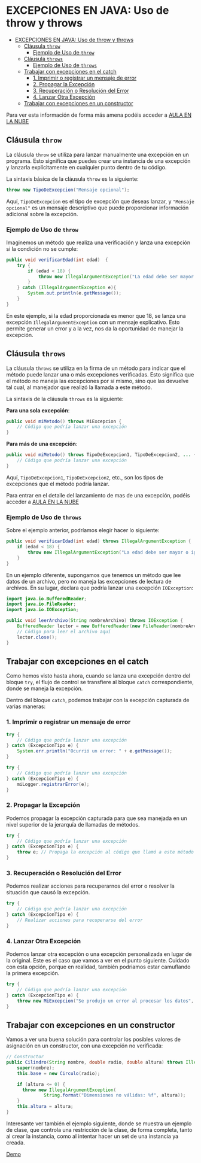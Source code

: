 # EXCEPCIONES EN JAVA: Uso de throw y throws

<!-- TOC -->
* [EXCEPCIONES EN JAVA: Uso de throw y throws](#excepciones-en-java-uso-de-throw-y-throws)
  * [Cláusula `throw`](#cláusula-throw)
    * [Ejemplo de Uso de `throw`](#ejemplo-de-uso-de-throw)
  * [Cláusula `throws`](#cláusula-throws)
    * [Ejemplo de Uso de `throws`](#ejemplo-de-uso-de-throws)
  * [Trabajar con excepciones en el catch](#trabajar-con-excepciones-en-el-catch)
    * [1. Imprimir o registrar un mensaje de error](#1-imprimir-o-registrar-un-mensaje-de-error)
    * [2. Propagar la Excepción](#2-propagar-la-excepción)
    * [3. Recuperación o Resolución del Error](#3-recuperación-o-resolución-del-error)
    * [4. Lanzar Otra Excepción](#4-lanzar-otra-excepción)
  * [Trabajar con excepciones en un constructor](#trabajar-con-excepciones-en-un-constructor)
<!-- TOC -->


Para ver esta información de forma más amena podéis acceder a [AULA EN LA NUBE](https://youtube.com/watch?v=XnQuyV86bOI&list=PLG1qdjD__qH6ULjW5iN8E45m5nkaCNbUu&index=135)

## Cláusula `throw`

La cláusula `throw` se utiliza para lanzar manualmente una excepción en un programa. Esto significa que puedes crear
una instancia de una excepción y lanzarla explícitamente en cualquier punto dentro de tu código.

La sintaxis básica de la cláusula `throw` es la siguiente:

```java
throw new TipoDeExcepcion("Mensaje opcional");
```

Aquí, `TipoDeExcepcion` es el tipo de excepción que deseas lanzar, y `"Mensaje opcional"` es un mensaje descriptivo que puede proporcionar información adicional sobre la excepción.

### Ejemplo de Uso de `throw`

Imaginemos un método que realiza una verificación y lanza una excepción si la condición no se cumple:

```java
public void verificarEdad(int edad)  {
    try {
        if (edad < 18) {
            throw new IllegalArgumentException("La edad debe ser mayor o igual a 18");
        }
    } catch (IllegalArgumentException e){
        System.out.println(e.getMessage());
    }
}
```

En este ejemplo, si la edad proporcionada es menor que 18, se lanza una excepción `IllegalArgumentException` con un mensaje explicativo.
Esto permite generar un error y a la vez, nos da la oportunidad de manejar la excepción.

## Cláusula `throws`

La cláusula `throws` se utiliza en la firma de un método para indicar que el método puede lanzar una o más excepciones verificadas.
Esto significa que el método no maneja las excepciones por sí mismo, sino que las devuelve tal cual, al manejador que realizó la llamada a este método.

La sintaxis de la cláusula `throws` es la siguiente:

__Para una sola excepción__:
```java
public void miMetodo() throws MiExcepcion {
    // Código que podría lanzar una excepción
}
```

__Para más de una excepción__:
```java
public void miMetodo() throws TipoDeExcepcion1, TipoDeExcepcion2, ... {
    // Código que podría lanzar una excepción
}
```

Aquí, `TipoDeExcepcion1`, `TipoDeExcepcion2`, etc., son los tipos de excepciones que el método podría lanzar.

Para entrar en el detalle del lanzamiento de mas de una excepción, podéis
acceder a [AULA EN LA NUBE](https://www.youtube.com/watch?v=TjhbybnfCcs&list=PLG1qdjD__qH6ULjW5iN8E45m5nkaCNbUu&index=136)

### Ejemplo de Uso de `throws`

Sobre el ejemplo anterior, podríamos elegir hacer lo siguiente:

```java
public void verificarEdad(int edad) throws IllegalArgumentException {
    if (edad < 18) {
        throw new IllegalArgumentException("La edad debe ser mayor o igual a 18");
    }
}
```

En un ejemplo diferente, supongamos que tenemos un método que lee datos de un archivo, pero no maneja las
excepciones de lectura de archivos. En su lugar, declara que podría lanzar una excepción `IOException`:

```java
import java.io.BufferedReader;
import java.io.FileReader;
import java.io.IOException;

public void leerArchivo(String nombreArchivo) throws IOException {
    BufferedReader lector = new BufferedReader(new FileReader(nombreArchivo));
    // Código para leer el archivo aquí
    lector.close();
}
```

## Trabajar con excepciones en el catch

Como hemos visto hasta ahora, cuando se lanza una excepción dentro del bloque `try`, el flujo de control se 
transfiere al bloque `catch` correspondiente, donde se maneja la excepción.

Dentro del bloque `catch`, podemos trabajar con la excepción capturada de varias maneras:

### 1. Imprimir o registrar un mensaje de error

```java
try {
    // Código que podría lanzar una excepción
} catch (ExcepcionTipo e) {
    System.err.println("Ocurrió un error: " + e.getMessage());
}
```

```java
try {
    // Código que podría lanzar una excepción
} catch (ExcepcionTipo e) {
    miLogger.registrarError(e);
}
```

### 2. Propagar la Excepción

Podemos propagar la excepción capturada para que sea manejada en un nivel superior de la jerarquía de llamadas de 
métodos.

```java
try {
    // Código que podría lanzar una excepción
} catch (ExcepcionTipo e) {
    throw e; // Propaga la excepción al código que llamó a este método
}
```

### 3. Recuperación o Resolución del Error

Podemos realizar acciones para recuperarnos del error o resolver la situación que causó la excepción.

```java
try {
    // Código que podría lanzar una excepción
} catch (ExcepcionTipo e) {
    // Realizar acciones para recuperarse del error
}
```

### 4. Lanzar Otra Excepción

Podemos lanzar otra excepción o una excepción personalizada en lugar de la original. Este es el caso que vamos a ver 
en el punto siguiente.
Cuidado con esta opción, porque en realidad, también podriamos estar camuflando la primera excepción.

```java
try {
    // Código que podría lanzar una excepción
} catch (ExcepcionTipo e) {
    throw new MiExcepcion("Se produjo un error al procesar los datos", e);
}
```

## Trabajar con excepciones en un constructor

Vamos a ver una buena solución para controlar los posibles valores de asignación en un constructor, con una 
excepción no verificada:

```java
// Constructor
public Cilindro(String nombre, double radio, double altura) throws IllegalArgumentException {
	super(nombre);
	this.base = new Circulo(radio);

    if (altura <= 0) {
      throw new IllegalArgumentException(
              String.format("Dimensiones no válidas: %f", altura));
    }
    this.altura = altura;
}
```

Interesante ver también el ejemplo siguiente, donde se muestra un ejemplo de clase, que controla una restricción de 
la clase, de forma completa, tanto al crear la instancia, como al intentar hacer un set de una instancia ya creada.

[Demo](demo_setters/Casa.java)
